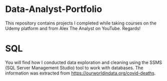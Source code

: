 # Data-Analyst-Portfolio

This repository contains projects I completed while taking courses on the Udemy platform and from Alex The Analyst on YouTube. Regards!

# SQL

You will find how I conducted data exploration and cleaning using the SSMS (SQL Server Management Studio) tool to work with databases. The information was extracted from https://ourworldindata.org/covid-deaths.
